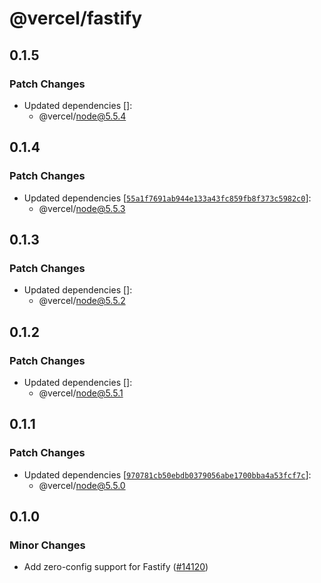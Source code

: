 # @vercel/fastify

## 0.1.5

### Patch Changes

- Updated dependencies []:
  - @vercel/node@5.5.4

## 0.1.4

### Patch Changes

- Updated dependencies [[`55a1f7691ab944e133a43fc859fb8f373c5982c0`](https://github.com/vercel/vercel/commit/55a1f7691ab944e133a43fc859fb8f373c5982c0)]:
  - @vercel/node@5.5.3

## 0.1.3

### Patch Changes

- Updated dependencies []:
  - @vercel/node@5.5.2

## 0.1.2

### Patch Changes

- Updated dependencies []:
  - @vercel/node@5.5.1

## 0.1.1

### Patch Changes

- Updated dependencies [[`970781cb50ebdb0379056abe1700bba4a53fcf7c`](https://github.com/vercel/vercel/commit/970781cb50ebdb0379056abe1700bba4a53fcf7c)]:
  - @vercel/node@5.5.0

## 0.1.0

### Minor Changes

- Add zero-config support for Fastify ([#14120](https://github.com/vercel/vercel/pull/14120))

